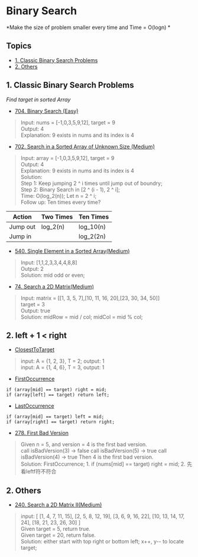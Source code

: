 # Binary Search 
*Make the size of problem smaller every time and Time = O(logn) *

## Topics
* [1. Classic Binary Search Problems](#1-classic-bianry-search-problems)  
* [2. Others](#2-others)

## 1. Classic Binary Search Problems
*Find target in sorted Array*  

* [704. Binary Search (Easy)](https://leetcode.com/problems/binary-search/)  
> Input: nums = [-1,0,3,5,9,12], target = 9   
> Output: 4   
> Explanation: 9 exists in nums and its index is 4    

* [702. Search in a Sorted Array of Unknown Size (Medium)](https://leetcode.com/problems/search-in-a-sorted-array-of-unknown-size/) 
> Input: array = [-1,0,3,5,9,12], target = 9  
> Output: 4  
> Explanation: 9 exists in nums and its index is 4  
> Solution:   
> Step 1: Keep jumping 2 ^ i times until jump out of boundry;  
> Step 2: Binary Search in [2 ^ (i - 1), 2 ^ i];   
> Time: O(log_2(n)); Let n = 2 ^ i;  
> Follow up: Ten times every time?   

Action | Two Times | Ten Times  
------------ | ------------ | -------------  
Jump out | log_2(n) | log_10(n)   
Jump in |  | log_2(2n) |  log_2(10n)  


* [540. Single Element in a Sorted Array(Medium)](https://leetcode.com/problems/single-element-in-a-sorted-array/)   
> Input: [1,1,2,3,3,4,4,8,8]  
> Output: 2  
> Solution: mid odd or even;  

* [74. Search a 2D Matrix(Medium)](https://leetcode.com/problems/search-a-2d-matrix/)   
> Input: matrix = [[1,   3,  5,  7],[10, 11, 16, 20],[23, 30, 34, 50]]    
> target = 3  
> Output: true  
> Solution: midRow = mid / col; midCol = mid % col;  


## 2. left + 1 < right  

* [ClosestToTarget](https://github.com/EhomeBurning/Leetcode_Java/blob/master/Tags/Binary%20Search/ClosestInSortedArray.java)
> input: A = {1, 2, 3}, T = 2; output: 1   
> input: A = {1, 4, 6}, T = 3, output: 1   

* [FirstOccurrence](https://github.com/EhomeBurning/Leetcode_Java/blob/master/Tags/Binary%20Search/FirstOccurrence.java)
```
if (array[mid] == target) right = mid;
if (array[left] == target) return left; 
```


* [LastOccurrence](https://github.com/EhomeBurning/Leetcode_Java/blob/master/Tags/Binary%20Search/LastOccurrence.java)
```
if (array[mid] == target) left = mid;
if (array[right] == target) return right; 
```

* [278. First Bad Version](https://leetcode.com/problems/first-bad-version/)  
> Given n = 5, and version = 4 is the first bad version.  
> call isBadVersion(3) -> false
> call isBadVersion(5) -> true
> call isBadVersion(4) -> true
> Then 4 is the first bad version.  
> Solution: FirstOccurrence; 1. if (nums[mid] == target) right = mid;  2. 先看leftf符不符合      



## 2. Others

* [240. Search a 2D Matrix II(Medium)](https://leetcode.com/problems/search-a-2d-matrix-ii/)  
> input: [
[1,   4,  7, 11, 15],
[2,   5,  8, 12, 19],
[3,   6,  9, 16, 22],
[10, 13, 14, 17, 24],
[18, 21, 23, 26, 30]
]  
> Given target = 5, return true.  
> Given target = 20, return false.  
> Solution: either start with top right or bottom left; x++, y-- to locate target;  











